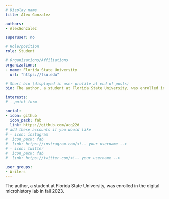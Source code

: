 ```yaml
---
# Display name
title: Alex Gonzalez

authors:
- AlexGonzalez

superuser: no

# Role/position
role: Student

# Organizations/Affiliations
organizations:
- name: Florida State University
  url: "https://fsu.edu"

# Short bio (displayed in user profile at end of posts)
bio: The author, a student at Florida State University, was enrolled in the digital microhistory lab in fall 2023.

interests:
# - point form

social:
- icon: github
  icon_pack: fab
  link: https://github.com/acg22d
# add these accounts if you would like
# - icon: instagram
#  icon_pack: fab
#  link: https://instragram.com/<!-- your username -->
# - icon: twitter
#  icon_pack: fab
#  link: https://twitter.com/<!-- your username -->

user_groups:
- Writers
---
```

The author, a student at Florida State University, was enrolled in the digital microhistory lab in fall 2023.


